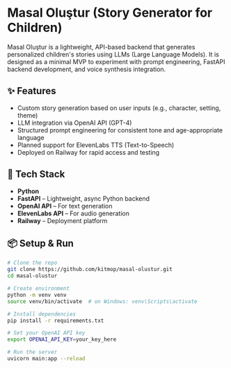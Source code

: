 # Masal Oluştur (Story Generator for Children)

Masal Oluştur is a lightweight, API-based backend that generates personalized children's stories using LLMs (Large Language Models). It is designed as a minimal MVP to experiment with prompt engineering, FastAPI backend development, and voice synthesis integration.

## ✨ Features

- Custom story generation based on user inputs (e.g., character, setting, theme)
- LLM integration via OpenAI API (GPT-4)
- Structured prompt engineering for consistent tone and age-appropriate language
- Planned support for ElevenLabs TTS (Text-to-Speech)
- Deployed on Railway for rapid access and testing

## 🔧 Tech Stack

- **Python**
- **FastAPI** – Lightweight, async Python backend
- **OpenAI API** – For text generation
- **ElevenLabs API** – For audio generation
- **Railway** – Deployment platform

## 📦 Setup & Run

```bash
# Clone the repo
git clone https://github.com/kitmop/masal-olustur.git
cd masal-olustur

# Create environment
python -m venv venv
source venv/bin/activate  # on Windows: venv\Scripts\activate

# Install dependencies
pip install -r requirements.txt

# Set your OpenAI API key
export OPENAI_API_KEY=your_key_here

# Run the server
uvicorn main:app --reload
